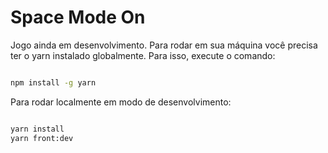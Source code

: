 # Space Mode On

Jogo ainda em desenvolvimento. Para rodar em sua máquina você precisa ter o yarn instalado globalmente. Para isso, execute o comando:

```bash

npm install -g yarn

```

Para rodar localmente em modo de desenvolvimento:

```bash

yarn install
yarn front:dev

```
